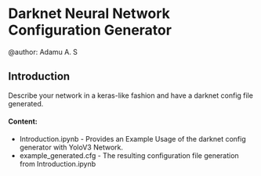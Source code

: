 # Darknet Neural Network Configuration Generator
@author: Adamu A. S


## Introduction
Describe your network in a keras-like fashion and have a darknet config file generated.

#### Content:
- Introduction.ipynb - Provides an Example Usage of the darknet config generator with YoloV3 Network.
- example_generated.cfg - The resulting configuration file generation from Introduction.ipynb
